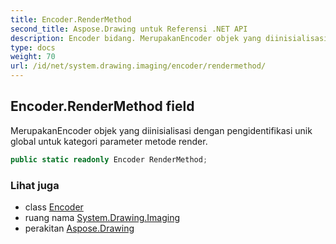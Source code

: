 ```yaml
---
title: Encoder.RenderMethod
second_title: Aspose.Drawing untuk Referensi .NET API
description: Encoder bidang. MerupakanEncoder objek yang diinisialisasi dengan pengidentifikasi unik global untuk kategori parameter metode render.
type: docs
weight: 70
url: /id/net/system.drawing.imaging/encoder/rendermethod/
---
```

## Encoder.RenderMethod field

MerupakanEncoder objek yang diinisialisasi dengan pengidentifikasi unik global untuk kategori parameter metode render.

```csharp
public static readonly Encoder RenderMethod;
```

### Lihat juga

* class [Encoder](../)
* ruang nama [System.Drawing.Imaging](../../encoder/)
* perakitan [Aspose.Drawing](../../../)


